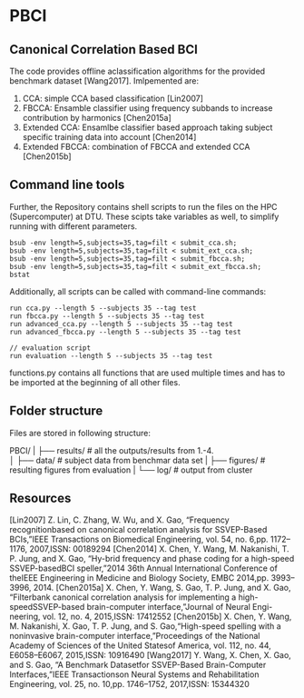 # PBCI
## Canonical Correlation Based BCI

The code provides offline aclassification algorithms for the provided benchmark dataset [Wang2017]. Imlpemented are:

 1. CCA: simple CCA based classification [Lin2007]
 2. FBCCA: Ensamble classifier using frequency subbands to increase contribution by harmonics [Chen2015a]
 3. Extended CCA: Ensamlbe classifier based approach taking subject specific training data into account  [Chen2014]
 4. Extended FBCCA: combination of FBCCA and extended CCA [Chen2015b]
 
 ## Command line tools
Further, the Repository contains shell scripts to run the files on the HPC (Supercomputer) at DTU. These scipts take variables as well, to simplify running with different parameters.

```
bsub -env length=5,subjects=35,tag=filt < submit_cca.sh;
bsub -env length=5,subjects=35,tag=filt < submit_ext_cca.sh;
bsub -env length=5,subjects=35,tag=filt < submit_fbcca.sh;
bsub -env length=5,subjects=35,tag=filt < submit_ext_fbcca.sh;
bstat
```

Additionally, all scripts can be called with command-line commands:
```
run cca.py --length 5 --subjects 35 --tag test
run fbcca.py --length 5 --subjects 35 --tag test
run advanced_cca.py --length 5 --subjects 35 --tag test
run advanced_fbcca.py --length 5 --subjects 35 --tag test

// evaluation script
run evaluation --length 5 --subjects 35 --tag test
```
functions.py contains all functions that are used multiple times and has to be imported at the beginning of all other files.

## Folder structure
Files are stored in following structure:

PBCI/
|
├── results/ # all the outputs/results from 1.-4.       
│
├── data/ # subject data from benchmar data set
|
├── figures/ # resulting figures from evaluation
|
└── log/ # output from cluster


## Resources
[Lin2007] Z.  Lin,  C.  Zhang,  W.  Wu,  and  X.  Gao,  “Frequency  recognitionbased  on  canonical  correlation  analysis  for  SSVEP-Based  BCIs,”IEEE  Transactions  on  Biomedical  Engineering,  vol.  54,  no.  6,pp. 1172–1176, 2007,ISSN: 00189294
[Chen2014] X.  Chen,  Y.  Wang,  M.  Nakanishi,  T.  P.  Jung,  and  X.  Gao,  “Hy-brid  frequency  and  phase  coding  for  a  high-speed  SSVEP-basedBCI  speller,”2014  36th  Annual  International  Conference  of  theIEEE  Engineering  in  Medicine  and  Biology  Society,  EMBC  2014,pp. 3993–3996, 2014.
[Chen2015a] X.   Chen,   Y.   Wang,   S.   Gao,   T.   P.   Jung,   and   X.   Gao,   “Filterbank  canonical  correlation  analysis  for  implementing  a  high-speedSSVEP-based  brain-computer  interface,”Journal  of  Neural  Engi-neering, vol. 12, no. 4, 2015,ISSN: 17412552
[Chen2015b] X.  Chen,  Y.  Wang,  M.  Nakanishi,  X.  Gao,  T.  P.  Jung,  and  S.  Gao,“High-speed  spelling  with  a  noninvasive  brain-computer  interface,”Proceedings of the National Academy of Sciences of the United Statesof America, vol. 112, no. 44, E6058–E6067, 2015,ISSN: 10916490
[Wang2017] Y.  Wang,  X.  Chen,  X.  Gao,  and  S.  Gao,  “A  Benchmark  Datasetfor  SSVEP-Based  Brain-Computer  Interfaces,”IEEE  Transactionson Neural Systems and Rehabilitation Engineering, vol. 25, no. 10,pp. 1746–1752, 2017,ISSN: 15344320
